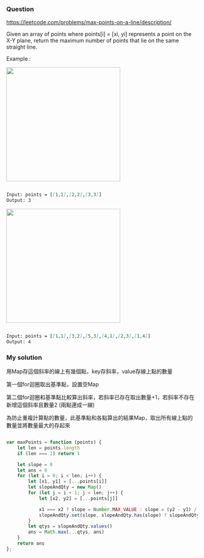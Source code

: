 ### Question

https://leetcode.com/problems/max-points-on-a-line/description/

Given an array of points where points[i] = [xi, yi] represents a point on the X-Y plane, return the maximum number of points that lie on the same straight line.

Example :

<img src="https://user-images.githubusercontent.com/98326769/211230851-7243adab-598d-40d1-8749-8af70f6992fe.png" width = "300"/>

```md

Input: points = [[1,1],[2,2],[3,3]]
Output: 3

```

<img src="https://user-images.githubusercontent.com/98326769/211231004-aad0b097-e19d-4943-bd20-944b3b558140.png" width = "300"/>

```md

Input: points = [[1,1],[3,2],[5,3],[4,1],[2,3],[1,4]]
Output: 4

```

### My solution

用Map存這個斜率的線上有幾個點，key存斜率，value存線上點的數量

第一個for迴圈取出基準點，設置空Map

第二個for迴圈和基準點比較算出斜率，若斜率已存在取出數量+1，若斜率不存在新增這個斜率且數量2 (兩點連成一線)

為防止重複計算點的數量，此基準點和各點算出的結果Map，取出所有線上點的數量並將數量最大的存起來


```js

var maxPoints = function (points) {
    let len = points.length
    if (len === 1) return 1

    let slope = 0
    let ans = 0
    for (let i = 0; i < len; i++) {
        let [x1, y1] = [...points[i]]
        let slopeAndQty = new Map()
        for (let j = i + 1; j < len; j++) {
            let [x2, y2] = [...points[j]]

            x1 === x2 ? slope = Number.MAX_VALUE : slope = (y2 - y1) / (x2 - x1)
            slopeAndQty.set(slope, slopeAndQty.has(slope) ? slopeAndQty.get(slope) + 1 : 2)
        }
        let qtys = slopeAndQty.values()
        ans = Math.max(...qtys, ans)
    }
    return ans
};

```
